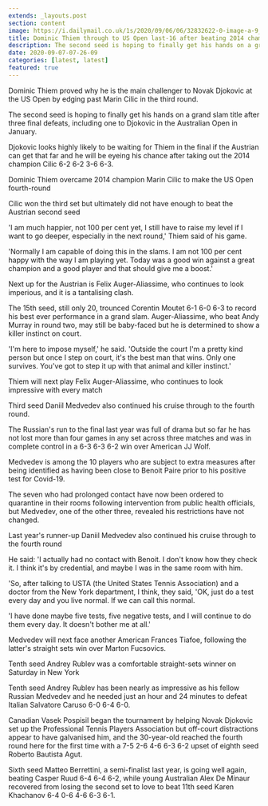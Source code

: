 ```yaml
---
extends: _layouts.post
section: content
image: https://i.dailymail.co.uk/1s/2020/09/06/06/32832622-0-image-a-9_1599370419241.jpg 
title: Dominic Thiem through to US Open last-16 after beating 2014 champion Marin Cilic 
description: The second seed is hoping to finally get his hands on a grand slam title after three final defeats, including a five-st loss to Novak Djokovic in the Australian Open in January. 
date: 2020-09-07-07-26-09 
categories: [latest, latest] 
featured: true 
--- 
```

Dominic Thiem proved why he is the main challenger to Novak Djokovic at the US Open by edging past Marin Cilic in the third round.

The second seed is hoping to finally get his hands on a grand slam title after three final defeats, including one to Djokovic in the Australian Open in January.

Djokovic looks highly likely to be waiting for Thiem in the final if the Austrian can get that far and he will be eyeing his chance after taking out the 2014 champion Cilic 6-2 6-2 3-6 6-3.

Dominic Thiem overcame 2014 champion Marin Cilic to make the US Open fourth-round

Cilic won the third set but ultimately did not have enough to beat the Austrian second seed

'I am much happier, not 100 per cent yet, I still have to raise my level if I want to go deeper, especially in the next round,' Thiem said of his game.

'Normally I am capable of doing this in the slams. I am not 100 per cent happy with the way I am playing yet. Today was a good win against a great champion and a good player and that should give me a boost.'

Next up for the Austrian is Felix Auger-Aliassime, who continues to look imperious, and it is a tantalising clash.

The 15th seed, still only 20, trounced Corentin Moutet 6-1 6-0 6-3 to record his best ever performance in a grand slam. Auger-Aliassime, who beat Andy Murray in round two, may still be baby-faced but he is determined to show a killer instinct on court.

'I'm here to impose myself,' he said. 'Outside the court I'm a pretty kind person but once I step on court, it's the best man that wins. Only one survives. You've got to step it up with that animal and killer instinct.'

Thiem will next play Felix Auger-Aliassime, who continues to look impressive with every match

Third seed Daniil Medvedev also continued his cruise through to the fourth round.

The Russian's run to the final last year was full of drama but so far he has not lost more than four games in any set across three matches and was in complete control in a 6-3 6-3 6-2 win over American JJ Wolf.

Medvedev is among the 10 players who are subject to extra measures after being identified as having been close to Benoit Paire prior to his positive test for Covid-19.

The seven who had prolonged contact have now been ordered to quarantine in their rooms following intervention from public health officials, but Medvedev, one of the other three, revealed his restrictions have not changed.

Last year's runner-up Daniil Medvedev also continued his cruise through to the fourth round

He said: 'I actually had no contact with Benoit. I don't know how they check it. I think it's by credential, and maybe I was in the same room with him.

'So, after talking to USTA (the United States Tennis Association) and a doctor from the New York department, I think, they said, 'OK, just do a test every day and you live normal. If we can call this normal.

'I have done maybe five tests, five negative tests, and I will continue to do them every day. It doesn't bother me at all.'

Medvedev will next face another American Frances Tiafoe, following the latter's straight sets win over Marton Fucsovics.

Tenth seed Andrey Rublev was a comfortable straight-sets winner on Saturday in New York

Tenth seed Andrey Rublev has been nearly as impressive as his fellow Russian Medvedev and he needed just an hour and 24 minutes to defeat Italian Salvatore Caruso 6-0 6-4 6-0.

Canadian Vasek Pospisil began the tournament by helping Novak Djokovic set up the Professional Tennis Players Association but off-court distractions appear to have galvanised him, and the 30-year-old reached the fourth round here for the first time with a 7-5 2-6 4-6 6-3 6-2 upset of eighth seed Roberto Bautista Agut.

Sixth seed Matteo Berrettini, a semi-finalist last year, is going well again, beating Casper Ruud 6-4 6-4 6-2, while young Australian Alex De Minaur recovered from losing the second set to love to beat 11th seed Karen Khachanov 6-4 0-6 4-6 6-3 6-1. 

